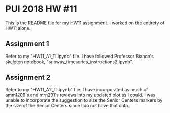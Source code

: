 # PUI 2018 HW #11

This is the README file for my HW11 assignment. I worked on the entirety of HW11 alone.

## Assignment 1

Refer to my "HW11_A1_TI.ipynb" file. I have followed Professor Bianco's skeleton notebook, "subway_timeseries_instructions2.ipynb". 

## Assignment 2

Refer to my "HW11_A2_TI.ipynb" file. I have incorporated as much of amm1209's and mrn291's reviews into my updated plot as I could. I was unable to incorporate the suggestion to size the Senior Centers markers by the size of the Senior Centers since I do not have that data. 